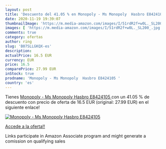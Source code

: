 ```yaml
---
layout: post
title: 'Descuento del 41.05 % en Monopoly - Ms Monopoly  Hasbro E8424105 '
date: 2020-11-19 19:39:07
thumbnailImage: 'https://m.media-amazon.com/images/I/51rdR2f+w0L._SL200_.jpg'
images: [ 'https://m.media-amazon.com/images/I/51rdR2f+w0L._SL200_.jpg' ]
comments: true
category: ofertas
author: ring
slug: 'B07SLLGKQX-es'
description:
actualPrice: 16.5 EUR
currency: EUR
price: 16.5
comparePrice: 27.99 EUR
inStock: true
prodname: 'Monopoly - Ms Monopoly  Hasbro E8424105 '
country: 'es'
---
```


Tienes [Monopoly - Ms Monopoly  Hasbro E8424105 ](https://www.amazon.es/dp/B07SLLGKQX/?tag=tolees-21) con un 41.05 % de descuento con precio de oferta de 16.5 EUR (original: 27.99 EUR) en el siguiente enlace!

[![Monopoly - Ms Monopoly  Hasbro E8424105 ](https://m.media-amazon.com/images/I/51rdR2f+w0L._SL200_.jpg)](https://www.amazon.es/dp/B07SLLGKQX/?tag=tolees-21)

[Accede a la oferta!!](https://www.amazon.es/dp/B07SLLGKQX/?tag=tolees-21)

Links participate in Amazon Associate program and might generate a comission on qualifying sales


